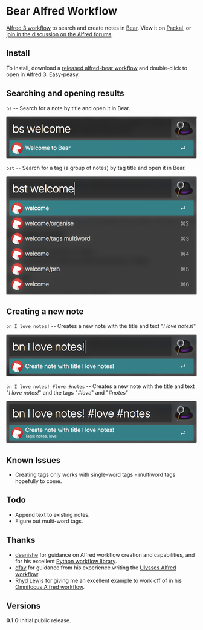 # Bear Alfred Workflow

[Alfred 3 workflow](https://www.alfredapp.com/workflows/) to search and create notes in [Bear](http://www.bear-writer.com/). View it on [Packal](http://www.packal.org/workflow/bear), or [join in the discussion on the Alfred forums](https://www.alfredforum.com/topic/10403-bear-workflow-search-and-create-notes/).

## Install
To install, download a [released alfred-bear workflow](https://github.com/chrisbro/alfred-bear/releases/download/0.1.0/alfred-bear.alfredworkflow) and double-click to open in Alfred 3. Easy-peasy.

## Searching and opening results 
`bs` -- Search for a note by title and open it in Bear.

![](bs.png)

`bst` -- Search for a tag (a group of notes) by tag title and open it in Bear.

![](bst.png)

## Creating a new note
`bn I love notes!` -- Creates a new note with the title and text "*I love notes!*"

![](bn1.png)

`bn I love notes! #love #notes` -- Creates a new note with the title and text "*I love notes!*" and the tags "*#love*" and "*#notes*"

![](bn2.png)

## Known Issues
- Creating tags only works with single-word tags - multiword tags hopefully to come.

## Todo
- Append text to existing notes.
- Figure out multi-word tags.

## Thanks
- [deanishe](https://www.alfredforum.com/profile/5235-deanishe/) for guidance on Alfred workflow creation and capabilities, and for his excellent [Python workflow library](http://www.deanishe.net/alfred-workflow/index.html).
- [dfay](https://www.alfredforum.com/profile/3468-dfay/) for guidance from his experience writing the [Ulysses Alfred workflow](https://github.com/robwalton/alfred-ulysses-workflow).
- [Rhyd Lewis](https://github.com/rhydlewis) for giving me an excellent example to work off of in his [Omnifocus Alfred workflow](https://github.com/rhydlewis/search-omnifocus).

## Versions

**0.1.0** 
Initial public release.